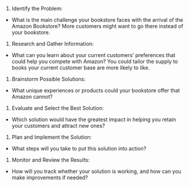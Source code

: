 1. Identify the Problem:
- What is the main challenge your bookstore faces with the arrival of the Amazon Bookstore?
More customers might want to go there instead of your bookstore.
1. Research and Gather Information:
- What can you learn about your current customers’ preferences that could help you compete with Amazon?
You could tailor the supply to books your current customer base are more likely to like.
1. Brainstorm Possible Solutions:
- What unique experiences or products could your bookstore offer that Amazon cannot?

1. Evaluate and Select the Best Solution:
    
- Which solution would have the greatest impact in helping you retain your customers and attract new ones?
    
1. Plan and Implement the Solution:
    
- What steps will you take to put this solution into action?
    
1. Monitor and Review the Results:
    
- How will you track whether your solution is working, and how can you make improvements if needed?